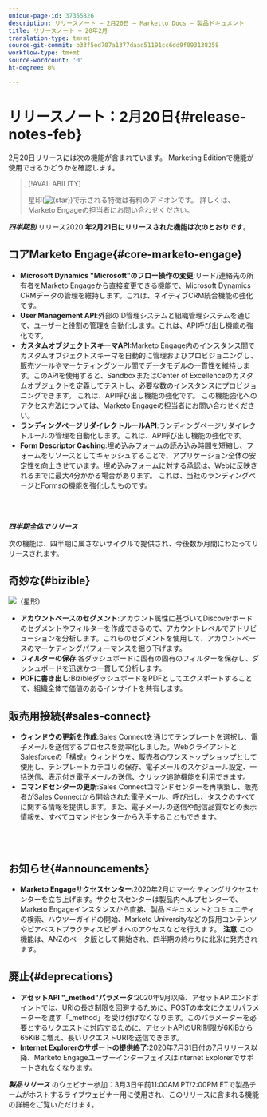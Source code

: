 ```yaml
---
unique-page-id: 37355826
description: リリースノート — 2月20日 — Marketto Docs — 製品ドキュメント
title: リリースノート — 20年2月
translation-type: tm+mt
source-git-commit: b33f5ed707a1377daad51191cc6dd9f093138258
workflow-type: tm+mt
source-wordcount: '0'
ht-degree: 0%

---
```



# リリースノート：2月20日{#release-notes-feb}

2月20日リリースには次の機能が含まれています。 Marketing Editionで機能が使用できるかどうかを確認します。

>[!AVAILABILITY]
>
>星印(![(star)](assets/star-yellow.svg))で示される特徴は有料のアドオンです。 詳しくは、Marketo Engageの担当者にお問い合わせください。

**_四半期別_** リリース2020 **年2月21日にリリースされた機能は次のとおりです**。

## コアMarketo Engage{#core-marketo-engage}

* **Microsoft Dynamics &quot;Microsoft&quot;のフロー操作の変更**:リード/連絡先の所有者をMarketo Engageから直接変更できる機能で、Microsoft Dynamics CRMデータの管理を維持します。これは、ネイティブCRM統合機能の強化です。
* **User Management API**:外部のID管理システムと組織管理システムを通じて、ユーザーと役割の管理を自動化します。これは、API呼び出し機能の強化です。
* **カスタムオブジェクトスキーマAPI**:Marketo Engage内のインスタンス間でカスタムオブジェクトスキーマを自動的に管理およびプロビジョニングし、販売ツールやマーケティングツール間でデータモデルの一貫性を維持します。このAPIを使用すると、SandboxまたはCenter of Excellenceのカスタムオブジェクトを定義してテストし、必要な数のインスタンスにプロビジョニングできます。 これは、API呼び出し機能の強化です。 この機能強化へのアクセス方法については、Marketo Engageの担当者にお問い合わせください。
* **ランディングページリダイレクトルールAPI**:ランディングページリダイレクトルールの管理を自動化します。これは、API呼び出し機能の強化です。
* **Form Descriptor Caching**:埋め込みフォームの読み込み時間を短縮し、フォームをリソースとしてキャッシュすることで、アプリケーション全体の安定性を向上させています。埋め込みフォームに対する承認は、Webに反映されるまでに最大4分かかる場合があります。 これは、当社のランディングページとFormsの機能を強化したものです。

<br> 

**_四半期全体でリリース_**

次の機能は、四半期に属さないサイクルで提供され、今後数か月間にわたってリリースされます。

## 奇妙な{#bizible}

![（星形）](assets/star-yellow.svg)

* **アカウントベースのセグメント**:アカウント属性に基づいてDiscoverボードのセグメントやフィルターを作成できるので、アカウントレベルでアトリビューションを分析します。これらのセグメントを使用して、アカウントベースのマーケティングパフォーマンスを掘り下げます。
* **フィルターの保存**:各ダッシュボードに固有の固有のフィルターを保存し、ダッシュボードを迅速かつ一貫して分析します。
* **PDFに書き出し**:BizibleダッシュボードをPDFとしてエクスポートすることで、組織全体で価値のあるインサイトを共有します。

## 販売用接続{#sales-connect}

* **ウィンドウの更新を作成**:Sales Connectを通じてテンプレートを選択し、電子メールを送信するプロセスを効率化しました。WebクライアントとSalesforceの「構成」ウィンドウを、販売者のワンストップショップとして使用し、テンプレートカテゴリの保存、電子メールのスケジュール設定、一括送信、表示付き電子メールの送信、クリック追跡機能を利用できます。
* **コマンドセンターの更新**:Sales Connectコマンドセンターを再構築し、販売者がSales Connectから開始された電子メール、呼び出し、タスクのすべてに関する情報を提供します。また、電子メールの送信や配信品質などの表示情報を、すべてコマンドセンターから入手することもできます。

<br> 

## お知らせ{#announcements}

* **Marketo Engageサクセスセンター**:2020年2月にマーケティングサクセスセンターを立ち上げます。サクセスセンターは製品内ヘルプセンターで、Marketo Engageインスタンスから直接、製品ドキュメントとコミュニティの検索、ハウツーガイドの開始、Marketo Universityなどの採用コンテンツやピアベストプラクティスビデオへのアクセスなどを行えます。 **注意**:この機能は、ANZのベータ版として開始され、四半期の終わりに北米に発売されます。

## 廃止{#deprecations}

* **アセットAPI &quot;_method&quot;パラメータ**:2020年9月以降、アセットAPIエンドポイントでは、URIの長さ制限を回避するために、POSTの本文にクエリパラメーターを渡す「_method」を受け付けなくなります。このパラメーターを必要とするリクエストに対応するために、アセットAPIのURI制限が6KiBから65KiBに増え、長いリクエストURIを送信できます。
* **Internet Explorerのサポートの提供終了**:2020年7月31日付の7月リリース以降、Marketo EngageユーザーインターフェイスはInternet Explorerでサポートされなくなります。

**_製品リリース_** [](https://engage.marketo.com/Jan_Feb_20_Release_Webinar_Registration.html) のウェビナー参加：3月3日午前11:00AM PT/2:00PM ETで製品チームがホストするライブウェビナー用に使用され、このリリースに含まれる機能の詳細をご覧いただけます。
